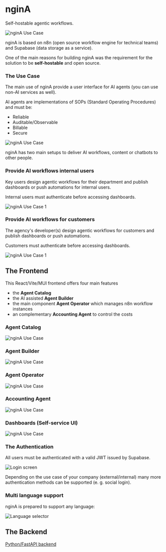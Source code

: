 # nginA 

Self-hostable agentic workflows.

![nginA Use Case](/docs/high-level-overview.jpg) 

nginA is based on n8n (open source workflow engine for technical teams) and Supabase (data storage as a service).

One of the main reasons for building nginA was the requirement for the solution to be **self-hostable** and open source.


### The Use Case

The main use of nginA provide a user interface for AI agents (you can use non-AI services as well).

AI agents are implementations of SOPs (Standard Operating Procedures) and must be:
* Reliable
* Auditable/Observable
* Billable
* Secure 

![nginA Use Case](/docs/ngina-usecase.jpg) 

nginA has two main setups to deliver AI workflows, content or chatbots to other people.

### Provide AI workflows internal users

Key users design agentic workflows for their department and publish dashboards
or push automations for internal users.

Internal users must authenticate before accessing dashboards.

![nginA Use Case 1](/docs/use-case-1.jpg) 

### Provide AI workflows for customers

The agency's developer(s) design agentic workflows for customers and publish dashboards
or push automations.

Customers must authenticate before accessing dashboards.

![nginA Use Case 1](/docs/use-case-2.jpg) 

## The Frontend
This React/Vite/MUI frontend offers four main features
* the **Agent Catalog**
* the AI assisted **Agent Builder**
* the main component **Agent Operator** which manages n8n workflow instances
* an complementary **Accounting Agent** to control the costs

### Agent Catalog
![nginA Use Case](/docs/ngina-main1.jpg) 

### Agent Builder
![nginA Use Case](/docs/ngina-main2.jpg) 

### Agent Operator
![nginA Use Case](/docs/ngina-main3.jpg) 

### Accounting Agent
![nginA Use Case](/docs/ngina-main4.jpg) 

### Dashboards (Self-service UI)
![nginA Use Case](/docs/ngina-main5.jpg) 

### The Authentication
All users must be authenticated with a valid JWT issued by Supabase.

![Login screen](/docs/login-screen.jpg)

Depending on the use case of your company (external/internal) many more authentication methods can be supported (e. g. social login).

### Multi language support
nginA is prepared to support any language:

![Language selector](/docs/multi-lang.jpg) 

## The Backend

[Python/FastAPI backend](https://github.com/BulloRosso/ngina-backend)